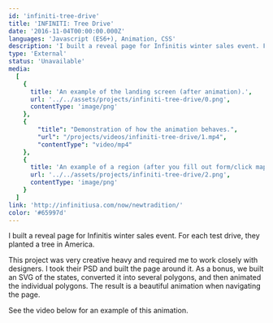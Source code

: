 ```yaml
---
id: 'infiniti-tree-drive'
title: 'INFINITI: Tree Drive'
date: '2016-11-04T00:00:00.000Z'
languages: 'Javascript (ES6+), Animation, CSS'
description: 'I built a reveal page for Infinitis winter sales event. For each test drive, they planted a tree in America.'
type: 'External'
status: 'Unavailable'
media:
  [
    {
      title: 'An example of the landing screen (after animation).',
      url: '../../assets/projects/infiniti-tree-drive/0.png',
      contentType: 'image/png'
    },
	{
        "title": "Demonstration of how the animation behaves.",
        "url": "/projects/videos/infiniti-tree-drive/1.mp4",
        "contentType": "video/mp4"
	},
    {
      title: 'An example of a region (after you fill out form/click map).',
      url: '../../assets/projects/infiniti-tree-drive/2.png',
      contentType: 'image/png'
    }
  ]
link: 'http://infinitiusa.com/now/newtradition/'
color: '#65997d'
---
```


I built a reveal page for Infinitis winter sales event. For each test drive, they planted a tree in America.

This project was very creative heavy and required me to work closely with designers. I took their PSD and built the page around it. As a bonus, we built an SVG of the states, converted it into several polygons, and then animated the individual polygons. The result is a beautiful animation when navigating the page.

See the video below for an example of this animation.
